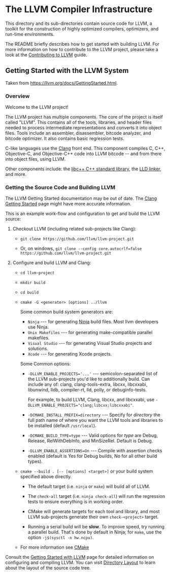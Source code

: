 # The LLVM Compiler Infrastructure

This directory and its sub-directories contain source code for LLVM,
a toolkit for the construction of highly optimized compilers,
optimizers, and run-time environments.

The README briefly describes how to get started with building LLVM.
For more information on how to contribute to the LLVM project, please
take a look at the
[Contributing to LLVM](https://llvm.org/docs/Contributing.html) guide.

## Getting Started with the LLVM System

Taken from https://llvm.org/docs/GettingStarted.html.

### Overview

Welcome to the LLVM project!

The LLVM project has multiple components. The core of the project is
itself called "LLVM". This contains all of the tools, libraries, and header
files needed to process intermediate representations and converts it into
object files.  Tools include an assembler, disassembler, bitcode analyzer, and
bitcode optimizer.  It also contains basic regression tests.

C-like languages use the [Clang](http://clang.llvm.org/) front end.  This
component compiles C, C++, Objective-C, and Objective-C++ code into LLVM bitcode
-- and from there into object files, using LLVM.

Other components include:
the [libc++ C++ standard library](https://libcxx.llvm.org),
the [LLD linker](https://lld.llvm.org), and more.

### Getting the Source Code and Building LLVM

The LLVM Getting Started documentation may be out of date.  The [Clang
Getting Started](http://clang.llvm.org/get_started.html) page might have more
accurate information.

This is an example work-flow and configuration to get and build the LLVM source:

1. Checkout LLVM (including related sub-projects like Clang):

     * ``git clone https://github.com/llvm/llvm-project.git``

     * Or, on windows, ``git clone --config core.autocrlf=false
    https://github.com/llvm/llvm-project.git``

2. Configure and build LLVM and Clang:

     * ``cd llvm-project``

     * ``mkdir build``

     * ``cd build``

     * ``cmake -G <generator> [options] ../llvm``

        Some common build system generators are:

        * ``Ninja`` --- for generating [Ninja](https://ninja-build.org)
          build files. Most llvm developers use Ninja.
        * ``Unix Makefiles`` --- for generating make-compatible parallel makefiles.
        * ``Visual Studio`` --- for generating Visual Studio projects and
          solutions.
        * ``Xcode`` --- for generating Xcode projects.

        Some Common options:

        * ``-DLLVM_ENABLE_PROJECTS='...'`` --- semicolon-separated list of the LLVM
          sub-projects you'd like to additionally build. Can include any of: clang,
          clang-tools-extra, libcxx, libcxxabi, libunwind, lldb, compiler-rt, lld,
          polly, or debuginfo-tests.

          For example, to build LLVM, Clang, libcxx, and libcxxabi, use
          ``-DLLVM_ENABLE_PROJECTS="clang;libcxx;libcxxabi"``.

        * ``-DCMAKE_INSTALL_PREFIX=directory`` --- Specify for *directory* the full
          path name of where you want the LLVM tools and libraries to be installed
          (default ``/usr/local``).

        * ``-DCMAKE_BUILD_TYPE=type`` --- Valid options for *type* are Debug,
          Release, RelWithDebInfo, and MinSizeRel. Default is Debug.

        * ``-DLLVM_ENABLE_ASSERTIONS=On`` --- Compile with assertion checks enabled
          (default is Yes for Debug builds, No for all other build types).

      * ``cmake --build . [-- [options] <target>]`` or your build system specified above
        directly.

        * The default target (i.e. ``ninja`` or ``make``) will build all of LLVM.

        * The ``check-all`` target (i.e. ``ninja check-all``) will run the
          regression tests to ensure everything is in working order.

        * CMake will generate targets for each tool and library, and most
          LLVM sub-projects generate their own ``check-<project>`` target.

        * Running a serial build will be **slow**.  To improve speed, try running a
          parallel build.  That's done by default in Ninja; for ``make``, use the option
          ``-j$(sysctl -n hw.ncpu)``.

      * For more information see [CMake](https://llvm.org/docs/CMake.html)

Consult the
[Getting Started with LLVM](https://llvm.org/docs/GettingStarted.html#getting-started-with-llvm)
page for detailed information on configuring and compiling LLVM. You can visit
[Directory Layout](https://llvm.org/docs/GettingStarted.html#directory-layout)
to learn about the layout of the source code tree.
